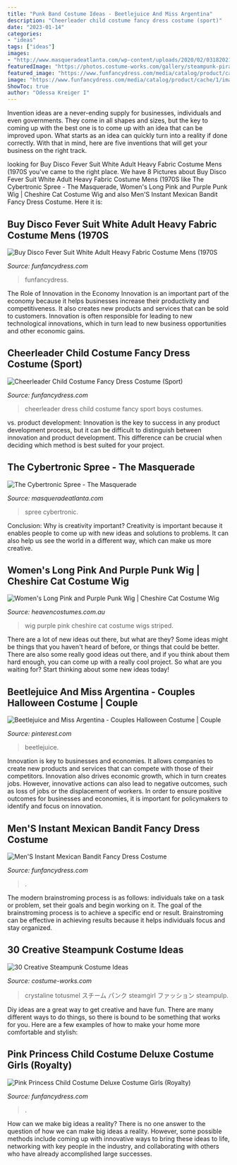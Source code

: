 ```yaml
---
title: "Punk Band Costume Ideas - Beetlejuice And Miss Argentina"
description: "Cheerleader child costume fancy dress costume (sport)"
date: "2023-01-14"
categories:
- "ideas"
tags: ["ideas"]
images:
- "http://www.masqueradeatlanta.com/wp-content/uploads/2020/02/03182021_CybertronicSpree_ForSite-1024x576.jpg"
featuredImage: "https://photos.costume-works.com/gallery/steampunk-pirate.jpg"
featured_image: "https://www.funfancydress.com/media/catalog/product/cache/1/image/1200x/040ec09b1e35df139433887a97daa66f/s/m/smf43904_s.jpg"
image: "https://www.funfancydress.com/media/catalog/product/cache/1/image/1200x/040ec09b1e35df139433887a97daa66f/S/A/SANC_4199_b.jpg"
ShowToc: true
author: "Odessa Kreiger I"
---
```



Invention ideas are a never-ending supply for businesses, individuals and even governments. They come in all shapes and sizes, but the key to coming up with the best one is to come up with an idea that can be improved upon. What starts as an idea can quickly turn into a reality if done correctly. With that in mind, here are five inventions that will get your business on the right track.

	

		
looking for Buy Disco Fever Suit White Adult Heavy Fabric Costume Mens (1970S you've came to the right place. We have 8 Pictures about Buy Disco Fever Suit White Adult Heavy Fabric Costume Mens (1970S like The Cybertronic Spree - The Masquerade, Women&#039;s Long Pink and Purple Punk Wig | Cheshire Cat Costume Wig and also Men&#039;S Instant Mexican Bandit Fancy Dress Costume. Here it is:
		
    
## Buy Disco Fever Suit White Adult Heavy Fabric Costume Mens (1970S

<img loading=lazy src="https://www.funfancydress.com/media/catalog/product/cache/1/image/9df78eab33525d08d6e5fb8d27136e95/S/A/SANC_5783.jpg" onerror="this.onerror=null;this.src='https://tse1.mm.bing.net/th?id=OIP.OxmBav8PJ4vrIjN_2_HMeAHaMy&amp;pid=15.1';" alt="Buy Disco Fever Suit White Adult Heavy Fabric Costume Mens (1970S">

_Source: funfancydress.com_

>funfancydress. 

	

The Role of Innovation in the Economy
Innovation is an important part of the economy because it helps businesses increase their productivity and competitiveness. It also creates new products and services that can be sold to customers. Innovation is often responsible for leading to new technological innovations, which in turn lead to new business opportunities and other economic gains.

    
## Cheerleader Child Costume Fancy Dress Costume (Sport)

<img loading=lazy src="https://www.funfancydress.com/media/catalog/product/cache/1/image/1200x/040ec09b1e35df139433887a97daa66f/S/A/SANC_4199_b.jpg" onerror="this.onerror=null;this.src='https://tse2.mm.bing.net/th?id=OIP.2thcNGWf-OB7KJEvqAxaXAHaL-&amp;pid=15.1';" alt="Cheerleader Child Costume Fancy Dress Costume (Sport)">

_Source: funfancydress.com_

>cheerleader dress child costume fancy sport boys costumes. 

	

vs. product development:
Innovation is the key to success in any product development process, but it can be difficult to distinguish between innovation and product development. This difference can be crucial when deciding which method is best suited for your project.

    
## The Cybertronic Spree - The Masquerade

<img loading=lazy src="http://www.masqueradeatlanta.com/wp-content/uploads/2020/02/03182021_CybertronicSpree_ForSite-1024x576.jpg" onerror="this.onerror=null;this.src='https://tse3.mm.bing.net/th?id=OIP.Bvcqdxg79Neeb9hhjikooQHaEK&amp;pid=15.1';" alt="The Cybertronic Spree - The Masquerade">

_Source: masqueradeatlanta.com_

>spree cybertronic. 

	

Conclusion: Why is creativity important?
Creativity is important because it enables people to come up with new ideas and solutions to problems. It can also help us see the world in a different way, which can make us more creative.

    
## Women&#039;s Long Pink And Purple Punk Wig | Cheshire Cat Costume Wig

<img loading=lazy src="https://www.heavencostumes.com.au/media/catalog/product/cache/3ca7c4de79fd9294a778cbfdebc9dde4/l/e/lega-a-2767-cheshire-cat-pink-and-purple-striped-womens-costume-accessory-wig-back-image-1200.jpg" onerror="this.onerror=null;this.src='https://tse1.mm.bing.net/th?id=OIP.gspbwXwPti9xLqxV6wXUjgHaKA&amp;pid=15.1';" alt="Women&#039;s Long Pink and Purple Punk Wig | Cheshire Cat Costume Wig">

_Source: heavencostumes.com.au_

>wig purple pink cheshire cat costume wigs striped. 

	

There are a lot of new ideas out there, but what are they? Some ideas might be things that you haven't heard of before, or things that could be better. There are also some really good ideas out there, and if you think about them hard enough, you can come up with a really cool project. So what are you waiting for? Start thinking about some new ideas today!

    
## Beetlejuice And Miss Argentina - Couples Halloween Costume | Couple

<img loading=lazy src="https://i.pinimg.com/736x/4b/2e/fa/4b2efa4bb685785cba623187d4da87f1.jpg" onerror="this.onerror=null;this.src='https://tse4.mm.bing.net/th?id=OIP.zPS4YfKT_hX7DPZkMExqUgHaJ4&amp;pid=15.1';" alt="Beetlejuice and Miss Argentina - Couples Halloween Costume | Couple">

_Source: pinterest.com_

>beetlejuice. 

	

Innovation is key to businesses and economies. It allows companies to create new products and services that can compete with those of their competitors. Innovation also drives economic growth, which in turn creates jobs. However, innovative actions can also lead to negative outcomes, such as loss of jobs or the displacement of workers. In order to ensure positive outcomes for businesses and economies, it is important for policymakers to identify and focus on innovation.

    
## Men&#039;S Instant Mexican Bandit Fancy Dress Costume

<img loading=lazy src="https://www.funfancydress.com/media/catalog/product/cache/1/image/1200x/040ec09b1e35df139433887a97daa66f/s/m/smf43904_s.jpg" onerror="this.onerror=null;this.src='https://tse1.mm.bing.net/th?id=OIP.Ct2RUErLokRBZYCe0CvfCQAAAA&amp;pid=15.1';" alt="Men&#039;S Instant Mexican Bandit Fancy Dress Costume">

_Source: funfancydress.com_

>. 

	

The modern brainstroming process is as follows: individuals take on a task or problem, set their goals and begin working on it. The goal of the brainstroming process is to achieve a specific end or result. Brainstroming can be effective in achieving results because it helps individuals focus and stay organized.

    
## 30 Creative Steampunk Costume Ideas

<img loading=lazy src="https://photos.costume-works.com/gallery/steampunk-pirate.jpg" onerror="this.onerror=null;this.src='https://tse1.mm.bing.net/th?id=OIP.5Lp-cJqK8oDlvucqS7QNXwAAAA&amp;pid=15.1';" alt="30 Creative Steampunk Costume Ideas">

_Source: costume-works.com_

>crystaline totusmel スチーム パンク steamgirl ファッション steampulp. 

	

Diy ideas are a great way to get creative and have fun. There are many different ways to do things, so there is bound to be something that works for you. Here are a few examples of how to make your home more comfortable and stylish: 

    
## Pink Princess Child Costume Deluxe Costume Girls (Royalty)

<img loading=lazy src="https://www.funfancydress.com/media/catalog/product/cache/1/image/1200x/040ec09b1e35df139433887a97daa66f/S/A/SANC_3887.jpg" onerror="this.onerror=null;this.src='https://tse2.mm.bing.net/th?id=OIP.JVYoBpxn7ib-ipOvJFJ5DQHaNp&amp;pid=15.1';" alt="Pink Princess Child Costume Deluxe Costume Girls (Royalty)">

_Source: funfancydress.com_

>. 

	

How can we make big ideas a reality?
There is no one answer to the question of how we can make big ideas a reality. However, some possible methods include coming up with innovative ways to bring these ideas to life, networking with key people in the industry, and collaborating with others who have already accomplished large successes.

